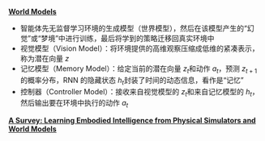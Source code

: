 [**World Models**](https://www.alphaxiv.org/abs/1803.10122)
* 智能体先无监督学习环境的生成模型（世界模型），然后在该模型产生的“幻觉”或“梦境”中进行训练，最后将学到的策略迁移回真实环境中
* 视觉模型（Vision Model）：将环境提供的高维观察压缩成低维的紧凑表示，称为潜在向量 $z$
* 记忆模型（Memory Model）：给定当前的潜在向量 $z_t$和动作 $a_t$，预测 $z_{t+1}$的概率分布，RNN 的隐藏状态 $h_t$封装了时间的动态信息，看作是“记忆”
* 控制器（Controller Model）：接收来自视觉模型的 $z_t$和来自记忆模型的 $h_t$，然后输出要在环境中执行的动作 $a_t$

[**A Survey: Learning Embodied Intelligence from Physical Simulators and World Models**](https://arxiv.org/pdf/2507.00917)


